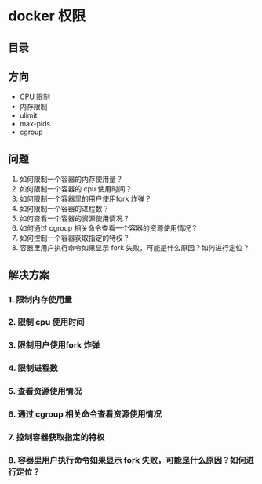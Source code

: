 # docker 权限

## 目录



## 方向

- CPU 限制
- 内存限制
- ulimit
- max-pids
- cgroup

## 问题

1. 如何限制一个容器的内存使用量？
2. 如何限制一个容器的 cpu 使用时间？
3. 如何限制一个容器里的用户使用fork 炸弹？
4. 如何限制一个容器的进程数？
5. 如何查看一个容器的资源使用情况？
6. 如何通过 cgroup 相关命令查看一个容器的资源使用情况？
7. 如何控制一个容器获取指定的特权？
8. 容器里用户执行命令如果显示 fork 失败，可能是什么原因？如何进行定位？

## 解决方案

### 1. 限制内存使用量





### 2. 限制 cpu 使用时间





### 3. 限制用户使用fork 炸弹





### 4. 限制进程数





### 5. 查看资源使用情况





### 6. 通过 cgroup 相关命令查看资源使用情况







### 7. 控制容器获取指定的特权





### 8. 容器里用户执行命令如果显示 fork 失败，可能是什么原因？如何进行定位？

















